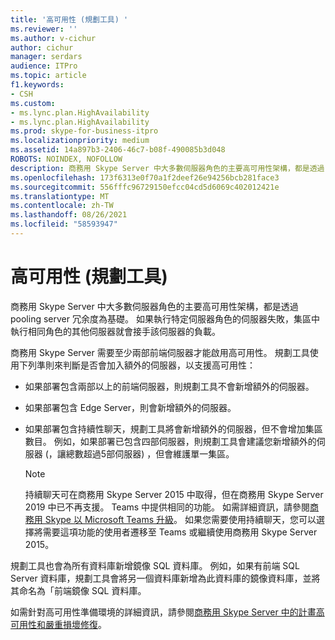 ```yaml
---
title: '高可用性 (規劃工具) '
ms.reviewer: ''
ms.author: v-cichur
author: cichur
manager: serdars
audience: ITPro
ms.topic: article
f1.keywords:
- CSH
ms.custom:
- ms.lync.plan.HighAvailability
- ms.lync.plan.HighAvailability
ms.prod: skype-for-business-itpro
ms.localizationpriority: medium
ms.assetid: 14a897b3-2406-46c7-b08f-490085b3d048
ROBOTS: NOINDEX, NOFOLLOW
description: 商務用 Skype Server 中大多數伺服器角色的主要高可用性架構，都是透過 pooling server 冗余度為基礎。 如果執行特定伺服器角色的伺服器失敗，集區中執行相同角色的其他伺服器就會接手該伺服器的負載。
ms.openlocfilehash: 173f6313e0f70a1f2deef26e94256bcb281face3
ms.sourcegitcommit: 556fffc96729150efcc04cd5d6069c402012421e
ms.translationtype: MT
ms.contentlocale: zh-TW
ms.lasthandoff: 08/26/2021
ms.locfileid: "58593947"
---
```

# <a name="high-availability-planning-tool"></a>高可用性 (規劃工具) 
 
商務用 Skype Server 中大多數伺服器角色的主要高可用性架構，都是透過 pooling server 冗余度為基礎。 如果執行特定伺服器角色的伺服器失敗，集區中執行相同角色的其他伺服器就會接手該伺服器的負載。
  
商務用 Skype Server 需要至少兩部前端伺服器才能啟用高可用性。 規劃工具使用下列準則來判斷是否會加入額外的伺服器，以支援高可用性：
  
- 如果部署包含兩部以上的前端伺服器，則規劃工具不會新增額外的伺服器。
    
- 如果部署包含 Edge Server，則會新增額外的伺服器。 
    
- 如果部署包含持續性聊天，規劃工具將會新增額外的伺服器，但不會增加集區數目。 例如，如果部署已包含四部伺服器，則規劃工具會建議您新增額外的伺服器 (，讓總數超過5部伺服器) ，但會維護單一集區。 

    > [!NOTE] 
    > 持續聊天可在商務用 Skype Server 2015 中取得，但在商務用 Skype Server 2019 中已不再支援。 Teams 中提供相同的功能。 如需詳細資訊，請參閱[商務用 Skype 以 Microsoft Teams 升級](/MicrosoftTeams/upgrade-start-here)。 如果您需要使用持續聊天，您可以選擇將需要這項功能的使用者遷移至 Teams 或繼續使用商務用 Skype Server 2015。 

    
規劃工具也會為所有資料庫新增鏡像 SQL 資料庫。 例如，如果有前端 SQL Server 資料庫，規劃工具會將另一個資料庫新增為此資料庫的鏡像資料庫，並將其命名為「前端鏡像 SQL 資料庫。
  
如需針對高可用性準備環境的詳細資訊，請參閱[商務用 Skype Server 中的計畫高可用性和嚴重損壞修復](../../../plan-your-deployment/high-availability-and-disaster-recovery/high-availability-and-disaster-recovery.md)。
